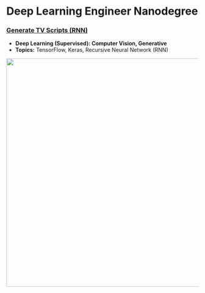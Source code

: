 # Deep Learning Engineer Nanodegree

### [Generate TV Scripts (RNN)](https://github.com/jquickgh/generate-tv-scripts)
- **Deep Learning (Supervised): Computer Vision, Generative**
- **Topics:** TensorFlow, Keras, Recursive Neural Network (RNN)
<img src="https://github.com/jquickgh/generate-tv-scripts-rnn/blob/master/the-simpsons.jpg" width="600">
